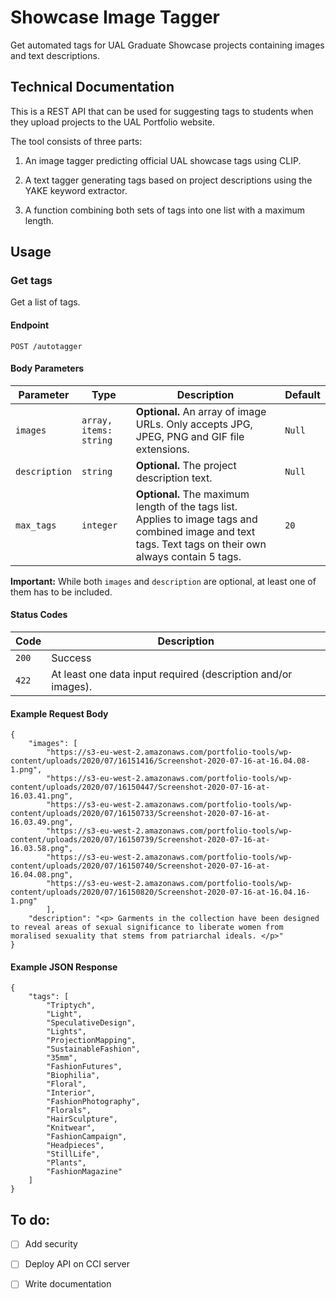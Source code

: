 # Showcase Image Tagger
 
 Get automated tags for UAL Graduate Showcase projects containing images and text descriptions. 

## Technical Documentation

This is a REST API that can be used for suggesting tags to students when they upload projects to the UAL Portfolio website.
 
The tool consists of three parts:

 1. An image tagger predicting official UAL showcase tags using CLIP.

 2. A text tagger generating tags based on project descriptions using the YAKE keyword extractor. 

 3. A function combining both sets of tags into one list with a maximum length. 


## Usage

### Get tags 
Get a list of tags.

#### Endpoint

`POST /autotagger`

#### Body Parameters

|Parameter|Type|Description|Default|   
|---------|----|-----------|-------|     
`images`|`array, items: string`| **Optional.** An array of image URLs. Only accepts JPG, JPEG, PNG and GIF file extensions.|`Null`  
`description`| `string`| **Optional.** The project description text.|`Null`
|`max_tags`|`integer`|**Optional.** The maximum length of the tags list. Applies to image tags and combined image and text tags. Text tags on their own always contain 5 tags.|`20`



**Important:** While both `images` and `description` are optional, at least one of them has to be included. 

#### Status Codes

|Code|Description|
|----|-----------|
|`200`|Success|
|`422`|At least one data input required (description and/or images).|


#### Example Request Body
```
{
    "images": [
        "https://s3-eu-west-2.amazonaws.com/portfolio-tools/wp-content/uploads/2020/07/16151416/Screenshot-2020-07-16-at-16.04.08-1.png",
        "https://s3-eu-west-2.amazonaws.com/portfolio-tools/wp-content/uploads/2020/07/16150447/Screenshot-2020-07-16-at-16.03.41.png",
        "https://s3-eu-west-2.amazonaws.com/portfolio-tools/wp-content/uploads/2020/07/16150733/Screenshot-2020-07-16-at-16.03.49.png",
        "https://s3-eu-west-2.amazonaws.com/portfolio-tools/wp-content/uploads/2020/07/16150739/Screenshot-2020-07-16-at-16.03.58.png",
        "https://s3-eu-west-2.amazonaws.com/portfolio-tools/wp-content/uploads/2020/07/16150740/Screenshot-2020-07-16-at-16.04.08.png",
        "https://s3-eu-west-2.amazonaws.com/portfolio-tools/wp-content/uploads/2020/07/16150820/Screenshot-2020-07-16-at-16.04.16-1.png"
        ],
    "description": "<p> Garments in the collection have been designed to reveal areas of sexual significance to liberate women from moralised sexuality that stems from patriarchal ideals. </p>"
}
```

#### Example JSON Response

```
{
    "tags": [
        "Triptych",
        "Light",
        "SpeculativeDesign",
        "Lights",
        "ProjectionMapping",
        "SustainableFashion",
        "35mm",
        "FashionFutures",
        "Biophilia",
        "Floral",
        "Interior",
        "FashionPhotography",
        "Florals",
        "HairSculpture",
        "Knitwear",
        "FashionCampaign",
        "Headpieces",
        "StillLife",
        "Plants",
        "FashionMagazine"
    ]
}
```






## To do:
- [ ] Add security 
- [ ] Deploy API on CCI server
- [ ] Write documentation

